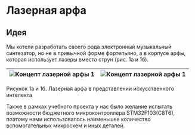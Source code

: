 # Лазерная арфа
## Идея
Мы хотели разработать своего рода электронный музыкальный синтезатор, но не в привычной форме фортепьяно, а в корпусе арфы, которая использует лазеры вместо струн (рис. 1а и 1б).

![Концепт лазерной арфы 1](../images/laser-harp-ai1.jpg)  |  ![Концепт лазерной арфы 1](../images/laser-harp-ai2.jpg)
:-------------------------:|:-------------------------:
Рисунок 1а и 1б. Лазерная арфа в представлении искусственного интелекта

Также в рамках учебного проекта у нас было желание испытать возможности бюджетного микроконтроллера STM32F103(C8T6), поэтому нами использовалось наименьшее количество вспомогательных микросхем и иных деталей.
